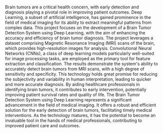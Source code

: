 Brain tumors are a critical health concern, with early detection and diagnosis playing a pivotal role in improving patient outcomes. Deep Learning, a subset of artificial intelligence, has gained prominence in the field of medical imaging for its ability to extract meaningful patterns from complex data. This project focuses on the development of a Brain Tumor Detection System using Deep Learning, with the aim of enhancing the accuracy and efficiency of brain tumor diagnosis.
The project leverages a dataset comprising Magnetic Resonance Imaging (MRI) scans of the brain, which provides high-resolution images for analysis. Convolutional Neural Networks (CNNs), a class of deep learning models particularly well-suited for image processing tasks, are employed as the primary tool for feature extraction and classification.
The results demonstrate the system's ability to accurately detect brain tumors from MRI scans, with a high degree of sensitivity and specificity. This technology holds great promise for reducing the subjectivity and variability in human interpretation, leading to quicker and more accurate diagnosis. By aiding healthcare professionals in identifying brain tumors, it contributes to early intervention, potentially improving patient survival rates and quality of life.
The Brain Tumor Detection System using Deep Learning represents a significant advancement in the field of medical imaging. It offers a robust and efficient solution for the early detection of brain tumors, facilitating timely medical interventions. As the technology matures, it has the potential to become an invaluable tool in the hands of medical professionals, contributing to improved patient care and outcomes.	                          
